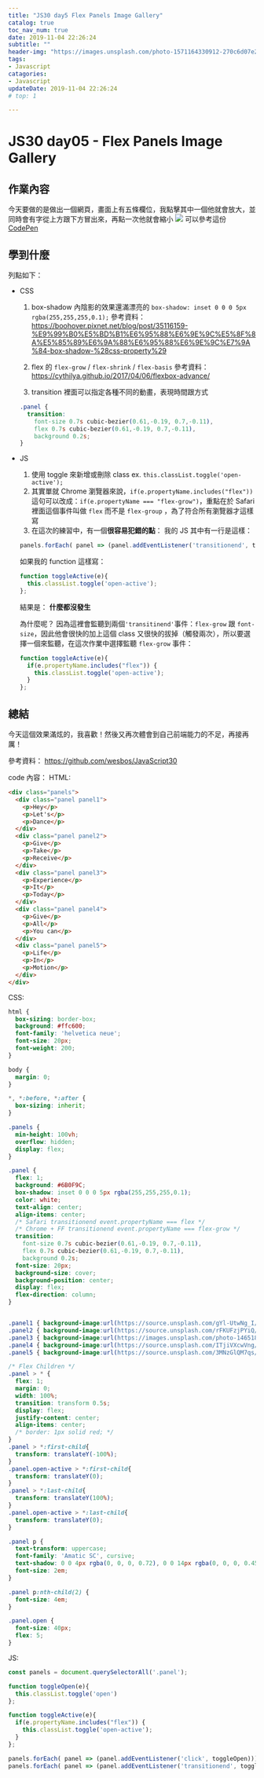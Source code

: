 ```yaml
---
title: "JS30 day5 Flex Panels Image Gallery"
catalog: true
toc_nav_num: true
date: 2019-11-04 22:26:24
subtitle: ""
header-img: "https://images.unsplash.com/photo-1571164330912-270c6d07e212?ixlib=rb-1.2.1&ixid=eyJhcHBfaWQiOjEyMDd9&auto=format&fit=crop&w=1567&q=80"
tags:
- Javascript
catagories:
- Javascript
updateDate: 2019-11-04 22:26:24
# top: 1

---
```


# JS30 day05 - Flex Panels Image Gallery

## 作業內容

今天要做的是做出一個網頁，畫面上有五條欄位，我點擊其中一個他就會放大，並同時會有字從上方跟下方冒出來，再點一次他就會縮小
![](https://i.imgur.com/BSDu6ML.jpg)
可以參考這份 [CodePen](https://codepen.io/gbvjpsln/pen/jOOZrOX)


## 學到什麼

列點如下：

- CSS
  1. box-shadow 內陰影的效果還滿漂亮的 `box-shadow: inset 0 0 0 5px rgba(255,255,255,0.1);` 參考資料：https://boohover.pixnet.net/blog/post/35116159-%E9%99%B0%E5%BD%B1%E6%95%88%E6%9E%9C%E5%8F%8A%E5%85%89%E6%9A%88%E6%95%88%E6%9E%9C%E7%9A%84-box-shadow-%28css-property%29
  2. flex 的 `flex-grow` / `flex-shrink` / `flex-basis` 參考資料：https://cythilya.github.io/2017/04/06/flexbox-advance/

  3. transition 裡面可以指定各種不同的動畫，表現時間跟方式
  ```css
  .panel {
    transition:
      font-size 0.7s cubic-bezier(0.61,-0.19, 0.7,-0.11),
      flex 0.7s cubic-bezier(0.61,-0.19, 0.7,-0.11),
      background 0.2s;
  }
  ```

- JS
  1. 使用 toggle 來新增或刪除 class ex. `this.classList.toggle('open-active');`
  2. 其實單就 Chrome 瀏覽器來說，`if(e.propertyName.includes("flex"))` 這句可以改成：`if(e.propertyName === "flex-grow")`，重點在於 Safari 裡面這個事件叫做 `flex` 而不是 `flex-group` ，為了符合所有瀏覽器才這樣寫
  3. 在這次的練習中，有一個**很容易犯錯的點**：
  我的 JS 其中有一行是這樣：
  ```js
  panels.forEach( panel => (panel.addEventListener('transitionend', toggleActive)));
  ```
  如果我的 function 這樣寫：
  ```js
  function toggleActive(e){
    this.classList.toggle('open-active');
  };
  ```
  結果是： **什麼都沒發生**
  
  為什麼呢？ 因為這裡會監聽到兩個`'transitinend'`事件：`flex-grow` 跟 `font-size`，因此他會很快的加上這個 class 又很快的拔掉（觸發兩次），所以要選擇一個來監聽，在這次作業中選擇監聽 `flex-grow` 事件：
  ```js
  function toggleActive(e){
    if(e.propertyName.includes("flex")) {
      this.classList.toggle('open-active');
    }
  };
  ```

## 總結

今天這個效果滿炫的，我喜歡！然後又再次體會到自己前端能力的不足，再接再厲！


參考資料：
https://github.com/wesbos/JavaScript30

code 內容：
HTML:
```html
<div class="panels">
  <div class="panel panel1">
    <p>Hey</p>
    <p>Let's</p>
    <p>Dance</p>
  </div>
  <div class="panel panel2">
    <p>Give</p>
    <p>Take</p>
    <p>Receive</p>
  </div>
  <div class="panel panel3">
    <p>Experience</p>
    <p>It</p>
    <p>Today</p>
  </div>
  <div class="panel panel4">
    <p>Give</p>
    <p>All</p>
    <p>You can</p>
  </div>
  <div class="panel panel5">
    <p>Life</p>
    <p>In</p>
    <p>Motion</p>
  </div>
</div>
```
CSS:
```css
html {
  box-sizing: border-box;
  background: #ffc600;
  font-family: 'helvetica neue';
  font-size: 20px;
  font-weight: 200;
}

body {
  margin: 0;
}

*, *:before, *:after {
  box-sizing: inherit;
}

.panels {
  min-height: 100vh;
  overflow: hidden;
  display: flex;
}

.panel {
  flex: 1;
  background: #6B0F9C;
  box-shadow: inset 0 0 0 5px rgba(255,255,255,0.1);
  color: white;
  text-align: center;
  align-items: center;
  /* Safari transitionend event.propertyName === flex */
  /* Chrome + FF transitionend event.propertyName === flex-grow */
  transition:
    font-size 0.7s cubic-bezier(0.61,-0.19, 0.7,-0.11),
    flex 0.7s cubic-bezier(0.61,-0.19, 0.7,-0.11),
    background 0.2s;
  font-size: 20px;
  background-size: cover;
  background-position: center;
  display: flex;
  flex-direction: column;
}


.panel1 { background-image:url(https://source.unsplash.com/gYl-UtwNg_I/1500x1500); }
.panel2 { background-image:url(https://source.unsplash.com/rFKUFzjPYiQ/1500x1500); }
.panel3 { background-image:url(https://images.unsplash.com/photo-1465188162913-8fb5709d6d57?ixlib=rb-0.3.5&q=80&fm=jpg&crop=faces&cs=tinysrgb&w=1500&h=1500&fit=crop&s=967e8a713a4e395260793fc8c802901d); }
.panel4 { background-image:url(https://source.unsplash.com/ITjiVXcwVng/1500x1500); }
.panel5 { background-image:url(https://source.unsplash.com/3MNzGlQM7qs/1500x1500); }

/* Flex Children */
.panel > * {
  flex: 1;
  margin: 0;
  width: 100%;
  transition: transform 0.5s;
  display: flex;
  justify-content: center;
  align-items: center; 
  /* border: 1px solid red; */
}
.panel > *:first-child{
  transform: translateY(-100%);
}
.panel.open-active > *:first-child{
  transform: translateY(0);
}
.panel > *:last-child{
  transform: translateY(100%);
}
.panel.open-active > *:last-child{
  transform: translateY(0);
}

.panel p {
  text-transform: uppercase;
  font-family: 'Amatic SC', cursive;
  text-shadow: 0 0 4px rgba(0, 0, 0, 0.72), 0 0 14px rgba(0, 0, 0, 0.45);
  font-size: 2em;
}

.panel p:nth-child(2) {
  font-size: 4em;
}

.panel.open {
  font-size: 40px;
  flex: 5;
}
```
JS:
```js
const panels = document.querySelectorAll('.panel');

function toggleOpen(e){
  this.classList.toggle('open')
};

function toggleActive(e){
  if(e.propertyName.includes("flex")) {
    this.classList.toggle('open-active');
  }
};

panels.forEach( panel => (panel.addEventListener('click', toggleOpen)));
panels.forEach( panel => (panel.addEventListener('transitionend', toggleActive)));
```
